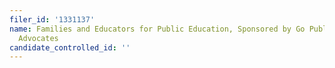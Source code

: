 ```yaml
---
filer_id: '1331137'
name: Families and Educators for Public Education, Sponsored by Go Public Schools
  Advocates
candidate_controlled_id: ''
---
```

